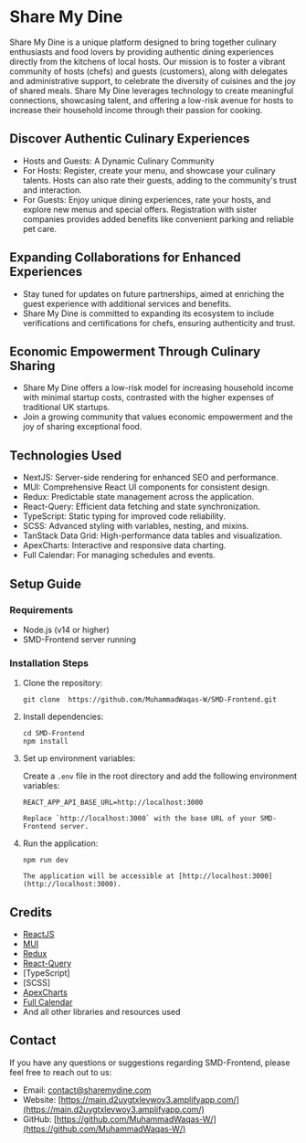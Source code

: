 # Share My Dine

Share My Dine is a unique platform designed to bring together culinary enthusiasts and food lovers by providing authentic dining experiences directly from the kitchens of local hosts. Our mission is to foster a vibrant community of hosts (chefs) and guests (customers), along with delegates and administrative support, to celebrate the diversity of cuisines and the joy of shared meals. Share My Dine leverages technology to create meaningful connections, showcasing talent, and offering a low-risk avenue for hosts to increase their household income through their passion for cooking.

## Discover Authentic Culinary Experiences

- Hosts and Guests: A Dynamic Culinary Community
- For Hosts: Register, create your menu, and showcase your culinary talents. Hosts can also rate their guests, adding to the community's trust and interaction.
- For Guests: Enjoy unique dining experiences, rate your hosts, and explore new menus and special offers. Registration with sister companies provides added benefits like convenient parking and reliable pet care.

## Expanding Collaborations for Enhanced Experiences

- Stay tuned for updates on future partnerships, aimed at enriching the guest experience with additional services and benefits.
- Share My Dine is committed to expanding its ecosystem to include verifications and certifications for chefs, ensuring authenticity and trust.

## Economic Empowerment Through Culinary Sharing

- Share My Dine offers a low-risk model for increasing household income with minimal startup costs, contrasted with the higher expenses of traditional UK startups.
- Join a growing community that values economic empowerment and the joy of sharing exceptional food.

## Technologies Used

- NextJS: Server-side rendering for enhanced SEO and performance.
- MUI: Comprehensive React UI components for consistent design.
- Redux: Predictable state management across the application.
- React-Query: Efficient data fetching and state synchronization.
- TypeScript: Static typing for improved code reliability.
- SCSS: Advanced styling with variables, nesting, and mixins.
- TanStack Data Grid: High-performance data tables and visualization.
- ApexCharts: Interactive and responsive data charting.
- Full Calendar: For managing schedules and events.

## Setup Guide

### Requirements

- Node.js (v14 or higher)
- SMD-Frontend server running

### Installation Steps

1. Clone the repository:

   ```shell
   git clone  https://github.com/MuhammadWaqas-W/SMD-Frontend.git

   ```

2. Install dependencies:

   ```shell
   cd SMD-Frontend
   npm install

   ```

3. Set up environment variables:

   Create a `.env` file in the root directory and add the following environment variables:

   ```plaintext
   REACT_APP_API_BASE_URL=http://localhost:3000

   Replace `http://localhost:3000` with the base URL of your SMD-Frontend server.

   ```

4. Run the application:

   ```shell
   npm run dev

   The application will be accessible at [http://localhost:3000](http://localhost:3000).
   ```

## Credits

- [ReactJS](https://react.dev/)
- [MUI](https://mui.com/)
- [Redux](https://redux.js.org)
- [React-Query](https://www.npmjs.com/package/react-query)
- [TypeScript]
- [SCSS]
- [ApexCharts](https://apexcharts.com/)
- [Full Calendar](https://fullcalendar.io/)
- And all other libraries and resources used

## Contact

If you have any questions or suggestions regarding SMD-Frontend, please feel free to reach out to us:

- Email: [contact@sharemydine.com](mailto:contact@sharemydine.com)
- Website: [https://main.d2uygtxlevwoy3.amplifyapp.com/](https://main.d2uygtxlevwoy3.amplifyapp.com/)
- GitHub: [https://github.com/MuhammadWaqas-W/](https://github.com/MuhammadWaqas-W/)

